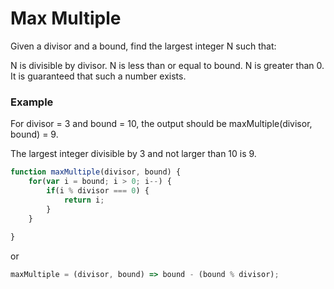 # Max Multiple



Given a divisor and a bound, find the largest integer N such that:

N is divisible by divisor.
N is less than or equal to bound.
N is greater than 0.
It is guaranteed that such a number exists.

### Example

For divisor = 3 and bound = 10, the output should be maxMultiple(divisor, bound) = 9.

The largest integer divisible by 3 and not larger than 10 is 9.



```javascript
function maxMultiple(divisor, bound) {
    for(var i = bound; i > 0; i--) {
        if(i % divisor === 0) {
            return i;
        }
    }
    
}
```

or

```javascript
maxMultiple = (divisor, bound) => bound - (bound % divisor);
```

